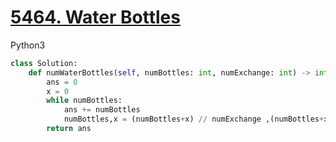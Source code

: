 # [5464. Water Bottles](https://leetcode-cn.com/contest/weekly-contest-198/problems/water-bottles/)

Python3

```python
class Solution:
    def numWaterBottles(self, numBottles: int, numExchange: int) -> int:
        ans = 0
        x = 0
        while numBottles:
            ans += numBottles
            numBottles,x = (numBottles+x) // numExchange ,(numBottles+x) % numExchange
        return ans
```

